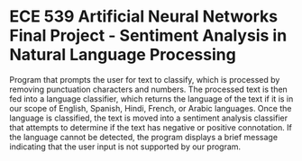 # ECE 539 Artificial Neural Networks Final Project - Sentiment Analysis in Natural Language Processing
Program that prompts the user for text to classify, which is processed by removing punctuation characters and numbers. The processed text is then fed into a language classifier, which returns the language of the text if it is in our scope of English, Spanish, Hindi, French, or Arabic languages. Once the language is classified, the text is moved into a sentiment analysis classifier that attempts to determine if the text has negative or positive connotation. If the language cannot be detected, the program displays a brief message indicating that the user input is not supported by our program.
